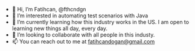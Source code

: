 - 👋 Hi, I’m Fatihcan, @fthcndgn
- 👀 I’m interested in automating test scenarios with Java
- 🌱 I’m currently learning how this industry works in the US. I am open to learning new things all day, every day.
- 💞️ I’m looking to collaborate with all people in this industy.
- 📫 You can reach out to me at fatihcandogan@gmail.com

<!---
fthcndgn/fthcndgn is a ✨ special ✨ repository because its `README.md` (this file) appears on your GitHub profile.
You can click the Preview link to take a look at your changes.
--->
